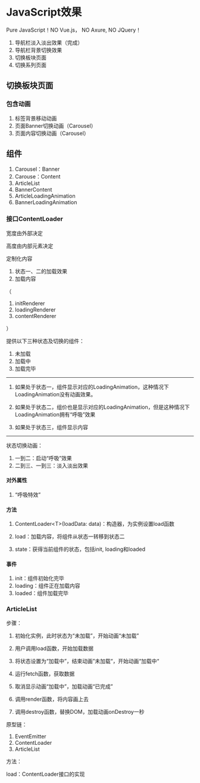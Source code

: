 # JavaScript效果

Pure JavaScript！NO Vue.js， NO Axure, NO JQuery！

1. 导航栏淡入淡出效果（完成）
2. 导航栏背景切换效果
3. 切换板块页面
4. 切换系列页面



## 切换板块页面

### 包含动画

1. 标签背景移动动画
2. 页面Banner切换动画（Carousel）
3. 页面内容切换动画（Carousel）

## 组件

1. Carousel：Banner
2. Carouse：Content
3. ArticleList
4. BannerContent
5. ArticleLoadingAnimation
6. BannerLoadingAnimation

### 接口ContentLoader

宽度由外部决定

高度由内部元素决定

定制化内容

1. 状态一、二的加载效果
2. 加载内容

（

1. initRenderer
2. loadingRenderer
3. contentRenderer

）



提供以下三种状态及切换的组件：

1. 未加载
2. 加载中
3. 加载完毕

---

1. 如果处于状态一，组件显示对应的LoadingAnimation，这种情况下LoadingAnimation没有动画效果。

2. 如果处于状态二，组价也是显示对应的LoadingAnimation，但是这种情况下LoadingAnimation拥有“呼吸”效果

3. 如果处于状态三，组件显示内容

---

状态切换动画：

1. 一到二：启动“呼吸”效果
2. 二到三、一到三：淡入淡出效果

#### 对外属性

1. “呼吸特效”

#### 方法

1. ContentLoader\<T\>(loadData: data)：构造器，为实例设置load函数

1. load：加载内容，将组件从状态一转移到状态二
2. state：获得当前组件的状态，包括init, loading和loaded

#### 事件

1. init：组件初始化完毕
2. loading：组件正在加载内容
3. loaded：组件加载完毕

### ArticleList

步骤：

1. 初始化实例，此时状态为“未加载”，开始动画“未加载”
2. 用户调用load函数，开始加载数据

1. 将状态设置为“加载中”，结束动画”未加载“，开始动画“加载中“
2. 运行fetch函数，获取数据
3. 取消显示动画“加载中”，加载动画“已完成”
4. 调用render函数，将内容画上去
5. 调用destroy函数，替换DOM，加载动画onDestroy一秒

原型链：

1. EventEmitter
2. ContentLoader
3. ArticleList

方法：

load：ContentLoader接口的实现

